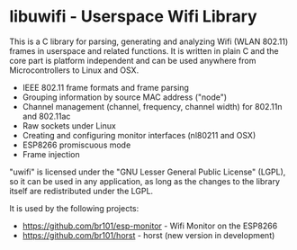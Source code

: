 # libuwifi - Userspace Wifi Library

This is a C library for parsing, generating and analyzing Wifi (WLAN 802.11)
frames in userspace and related functions. It is written in plain C and the core
part is platform independent and can be used anywhere from Microcontrollers
to Linux and OSX.

 * IEEE 802.11 frame formats and frame parsing
 * Grouping information by source MAC address ("node")
 * Channel management (channel, frequency, channel width) for 802.11n and 802.11ac
 * Raw sockets under Linux
 * Creating and configuring monitor interfaces (nl80211 and OSX)
 * ESP8266 promiscuous mode
 * Frame injection

"uwifi" is licensed under the "GNU Lesser General Public License" (LGPL), so it
can be used in any application, as long as the changes to the library itself are
redistributed under the LGPL.

It is used by the following projects:

 * https://github.com/br101/esp-monitor - Wifi Monitor on the ESP8266
 * https://github.com/br101/horst  - horst (new version in development)
